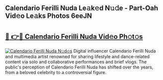 ## Calendario Ferilli Nuda Le𝚊k𝚎d N𝚞𝚍e - Part-Oah Vid𝚎o Le𝚊ks Photos 6eeJN

# <h2><a href="http://fbf32i.evod.top/?m=Calendario+Ferilli+Nuda">🔗 👉🔴 Calendario Ferilli Nuda Vid𝚎o Ph𝚘t𝚘s</a></h2>

[![Calendario Ferilli Nuda N𝚞d𝚎s](https://i.imgur.com/8V9OHl7.gif)](http://fbf32i.evod.top/?m=Calendario+Ferilli+Nuda)
Digital influencer Calendario Ferilli Nuda and multimedia artist renowned for sharing lifestyle and dance-related content via solo and collaborative performances and brief vlogs. The public's perception of Calendario Ferilli Nuda has shifted over the years, from a beloved celebrity to a controversial figure. 
